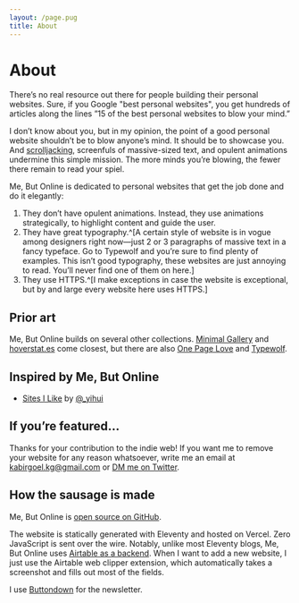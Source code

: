 ```yaml
---
layout: /page.pug
title: About
---
```


# About

There’s no real resource out there for people building their personal websites. Sure, if you Google "best personal websites", you get hundreds of articles along the lines ”15 of the best personal websites to blow your mind.”

I don’t know about you, but in my opinion, the point of a good personal website shouldn’t be to blow anyone’s mind. It should be to showcase you. And [scrolljacking](https://daringfireball.net/linked/2019/10/28/airpods-pro-scrolljacking-hell), screenfuls of massive-sized text, and opulent animations undermine this simple mission. The more minds you’re blowing, the fewer there remain to read your spiel.

Me, But Online is dedicated to personal websites that get the job done and do it elegantly:

1. They don’t have opulent animations. Instead, they use animations strategically, to highlight content and guide the user.
2. They have great typography.^[A certain style of website is in vogue among designers right now—just 2 or 3 paragraphs of massive text in a fancy typeface. Go to Typewolf and you’re sure to find plenty of examples. This isn’t good typography, these websites are just annoying to read. You’ll never find one of them on here.]
3. They use HTTPS.^[I make exceptions in case the website is exceptional, but by and large every website here uses HTTPS.]

## Prior art

Me, But Online builds on several other collections. [Minimal Gallery](https://minimal.gallery) and [hoverstat.es](https://www.hoverstat.es/) come closest, but there are also [One Page Love](https://onepagelove.com) and [Typewolf](https://typewolf.com).

## Inspired by Me, But Online

- [Sites I Like](https://sites-i-like.vercel.app) by [@\_yihui](https://twitter.com/_yihui/status/1545248102017167361?s=20&t=c-XmqLbhdFoV5gUWVtV1lg)

## If you’re featured...

Thanks for your contribution to the indie web! If you want me to remove your website for any reason whatsoever, write me an email at kabirgoel.kg@gmail.com or [DM me on Twitter](https://twitter.com/KabirGoel).

## How the sausage is made

Me, But Online is [open source on GitHub](https://github.com/kbrgl/mebut.online).

The website is statically generated with Eleventy and hosted on Vercel. Zero JavaScript is sent over the wire. Notably, unlike most Eleventy blogs, Me, But Online uses [Airtable as a backend](https://github.com/kbrgl/mebut.online/tree/master/_data/sites.js). When I want to add a new website, I just use the Airtable web clipper extension, which automatically takes a screenshot and fills out most of the fields.

I use [Buttondown](https://buttondown.email) for the newsletter.
